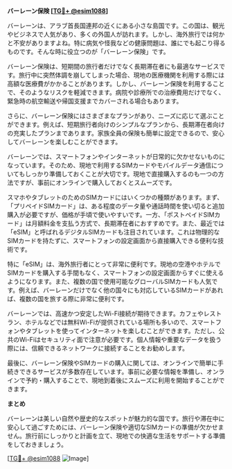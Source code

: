 **バーレーン保険 [[TG💪+ @esim1088](https://t.me/s/esim1088)]**

バーレーンは、アラブ首長国連邦の近くにある小さな島国です。この国は、観光やビジネスで人気があり、多くの外国人が訪れます。しかし、海外旅行では何かと不安がありますよね。特に病気や怪我などの健康問題は、誰にでも起こり得るものです。そんな時に役立つのが「バーレーン保険」です。

バーレーン保険は、短期間の旅行者だけでなく長期滞在者にも最適なサービスです。旅行中に突然体調を崩してしまった場合、現地の医療機関を利用する際には高額な医療費がかかることがあります。しかし、バーレーン保険を利用することで、そのようなリスクを軽減できます。病院や診療所での治療費用だけでなく、緊急時の航空輸送や帰国支援までカバーされる場合もあります。

さらに、バーレーン保険にはさまざまなプランがあり、ニーズに応じて選ぶことができます。例えば、短期旅行者向けのシンプルなプランから、長期滞在者向けの充実したプランまであります。家族全員の保険も簡単に設定できるので、安心してバーレーンを楽しむことができます。

バーレーンでは、スマートフォンやインターネットが日常的に欠かせないものになっています。そのため、現地で利用するSIMカードやモバイルデータ通信についてもしっかり準備しておくことが大切です。現地で直接購入するのも一つの方法ですが、事前にオンラインで購入しておくとスムーズです。

スマホやタブレットのためのSIMカードにはいくつかの種類があります。まず、「プリペイドSIMカード」は、ある程度のデータ量や通話時間を使い切ると追加購入が必要ですが、価格が手頃で使いやすいです。一方、「ポストペイドSIMカード」は月額料金を支払う方式で、長期滞在者におすすめです。また、最近では「eSIM」と呼ばれるデジタルSIMカードも注目されています。これは物理的なSIMカードを持たずに、スマートフォンの設定画面から直接購入できる便利な技術です。

特に「eSIM」は、海外旅行者にとって非常に便利です。現地の空港やホテルでSIMカードを購入する手間もなく、スマートフォンの設定画面からすぐに使えるようになります。また、複数の国で使用可能なグローバルSIMカードも人気です。例えば、バーレーンだけでなく他の国々にも対応しているSIMカードがあれば、複数の国を旅する際に非常に便利です。

バーレーンでは、高速かつ安定したWi-Fi接続が期待できます。カフェやレストラン、ホテルなどでは無料Wi-Fiが提供されている場所も多いので、スマートフォンやタブレットを使ってインターネットを楽しむことができます。ただし、公共のWi-Fiはセキュリティ面で注意が必要です。個人情報や重要なデータを扱う際には、信頼できるネットワークに接続することをお勧めします。

最後に、バーレーン保険やSIMカードの購入に関しては、オンラインで簡単に手続きできるサービスが多数存在しています。事前に必要な情報を準備し、オンラインで予約・購入することで、現地到着後にスムーズに利用を開始することができます。

**まとめ**

バーレーンは美しい自然や歴史的なスポットが魅力的な国です。旅行や滞在中に安心して過ごすためには、バーレーン保険や適切なSIMカードの準備が欠かせません。旅行前にしっかりと計画を立て、現地での快適な生活をサポートする準備をしておきましょう。

[[TG💪+ @esim1088](https://t.me/s/esim1088) ![Image](https://i.postimg.cc/Y0z9fWf4/image.png)]